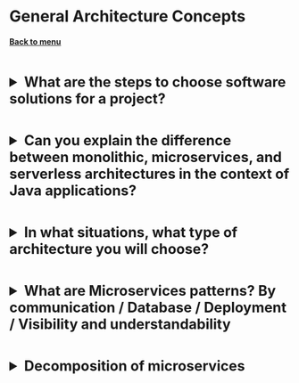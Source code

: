 <h1>General Architecture Concepts</h1> 
<h4> 

[Back to menu](../Menu.md)

</h4>

[//]: # (What are the steps to choose software solutions for a project?)
<br>
<details>
    <summary style="font-size: 25px;">
        <b>
            What are the steps to choose software solutions for a project?
        </b>
    </summary>
<br>

Choosing the right software solutions for a project is a critical task
that can significantly impact the success of the project.
Here are some steps you can follow:

1. Define Your Requirements:
   Start by clearly defining what you need the software to do.
   This should include both functional requirements
   (what tasks the software needs to perform)
   and non-functional requirements
   (such as performance, security, and usability).

2. Research Available Solutions:
   Once you know what you need,
   start researching what software solutions are available that meet those needs.
   This could include commercial off-the-shelf software,
   open-source software, or custom-built software.

3. Think about Each Solution: For each potential solution,
   evaluate how well it meets your requirements.
   Consider factors such as features, ease of use,
   scalability, reliability, and cost.

4. Test the Software:
   If possible, test each solution under conditions that are as close
   as possible to how you will be using the software.
   This could involve using a demo or trial version of the software,
   or requesting a proof of concept.

5. Check Compatibility: Ensure that the software is compatible
   with your existing systems and workflows.
   This includes technical compatibility
   (such as operating system and hardware requirements)
   and process compatibility
   (how well the software fits into your existing processes).

6. Make a Decision: Based on your evaluation and testing,
   choose the software solution that best meets your needs.
   Remember that no solution is likely to be perfect,
   so focus on what is most important for your project.

7. Implement the Software: Once you've chosen a software solution,
   plan and execute its implementation.
   This should include installing and configuring the software,
   integrating it with your existing systems, and training users.

</details>

[//]: # (Can you explain the difference between monolithic,
        microservices, and serverless architectures
        in the context of Java applications?)
<br>
<details>
    <summary style="font-size: 25px;">
        <b>
            Can you explain the difference between monolithic,
                microservices, and serverless architectures
                in the context of Java applications?
        </b>
    </summary>
<br>

1. **Monolithic Architecture:** In a monolithic architecture,
   an application is developed as a single, self-contained entity.

   All components of the application, such as the user interface,
   business logic, and data access layer, are closely coupled and deployed as a single unit.

   **Advantages**:
    - Simpler to Develop
    - Easier to Test
    - Efficient Communication Between Components
      (you can speed up the process and improve performance)
    - Single Deployment Unit
    - Shared Memory Access

   **Disadvantages**:
    - Difficult to Maintain: (all the components are interlinked)
    - In big monolith needed understanding of the entire system. (Bus factor increases)
    - Limited Scalability
    - Slow Deployment Process
    - Changes Affect the Entire System
    - low Resilience: if one part of the application fails,
      the entire system can be affected


2. **Microservices Architecture:** Microservice architecture breaks down
   an application into a collection of small, loosely coupled services.
   Each service focuses on a distinct business feature and is capable of
   independent development, deployment, and scaling

   **Advantages**:
    - Scalability
    - Improved Fault Isolation
    - Enhanced Team Productivity (decreased team communication)
    - Quicker Deployment Time (of a single unit)
    - Increased Cost-Efficiency (ability to use resources more effectively)

   **Disadvantages**:
    - Operational Complexity (you need to manage and orchestrate multiple services)
    - Distributed System (higher chance of failure during communication,
      services need exactly know all business contracts
      around all upstreams and downstreams)
    - Resource Consumption: (every single unit needs to have runtime environment,
      data storage or other resources)
    - Management of Services (need of complex Orchestration Frameworks)


3. **Serverless Architecture:** Serverless architecture is a design pattern
   where applications are hosted by third-party service providers,
   who dynamically manage the allocation of machine resources

   **Advantages**:
    - No Server Management
    - Cost-Efficiency (In perspective that code only runs when backend functions are needed)
    - Automatic Scaling

   **Disadvantages**:
    - Cold Start Problems
    - Lock-In Concerns (high dependence on the ecosystem of other available services)
    - Debugging serverless applications can be challenging

</details>

[//]: # (In what situations, 
        what type of architecture you will choose?)
<br>
<details>
    <summary style="font-size: 25px;">
        <b>
            In what situations, 
            what type of architecture you will choose?
        </b>
    </summary>
<br>

**Monolithic Architecture:**

- app is relatively small, and the team is not large enough
- when app doesn’t require separate scaling
- when rush development is required

**Microservices Architecture:**

- application is large and complex
- different teams are working on different parts
- when you want to use different technologies for different services

**Serverless Architecture:**

- When the workload is unpredictable
- When you want to reduce operational costs
- When you want to benefit from potentially infinite scalability

</details>

[//]: # (What are Microservices patterns? 
        Integration / Database / Deployment / Observability)
<br>
<details>
    <summary style="font-size: 25px;">
        <b>
            What are Microservices patterns? 
            By communication / Database / Deployment / Visibility and understandability
        </b>
    </summary>
<br>

- **By communication:**
    - Event-Driven: PECS with listeners (Lambdas)
    - HTTP/REST
    - API Gateway: A single entry point for all external API requests
    - Socket: endpoint connection between two processes.
      It Can be Stream-oriented (guarantee the order and delivery)
      and Datagram-oriented (may arrive out of order or not at all)

- **Database Patterns:**
    - Database per service: isolates the data of each service
    - Command Query Responsibility Segregation (CQRS):
      separates the read (Query) and write (Command)
      operations to the database.
    - Sagas for managing data consistency: is a sequence of local transactions
      where each transaction updates data within a single service.

- **Deployment Patterns:**
    - Single Service Instance per Host (keeps services isolated from each other)
    - Service Instance per Virtual Machine (service runs in its
      own virtual machine (VM), providing a similar isolation level)
    - Service Instance per Container (easy way to manage and scale services)
    - Serverless Deployment (managing servers is entirely
      handled by the cloud service provider)

- **Visibility and understandability Patterns**
    - health check APIs
    - log aggregation
    - distributed tracing
    - auditing

</details>

[//]: # (Decomposition of microservices)
<br>
<details>
    <summary style="font-size: 25px;">
        <b>
            Decomposition of microservices
        </b>
    </summary>
<br>

- Domain-Driven Design (DDD): based on business capabilities or domains
- Decompose by Business Capability
- Decompose by Subdomain: different subdomains within your application
- Decompose by Process
- Decompose by Use Cases: Single Responsibility Principle

</details>
